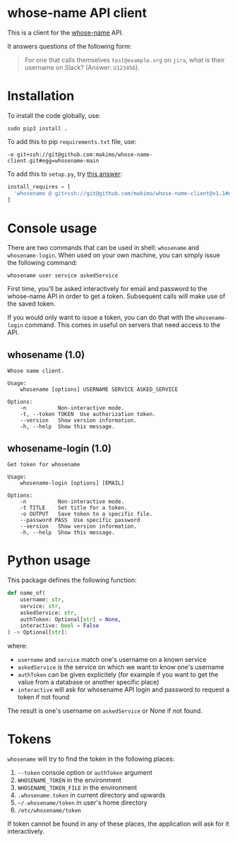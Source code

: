 # whose-name API client

This is a client for the [whose-name](https://github.com/makimo/whose-name) API.

It answers questions of the following form:

> For one that calls themselves `test@example.org` on `jira`, what is their username on Slack? (Answer: `U123456`).

# Installation

To install the code globally, use:

```
sudo pip3 install .
```

To add this to pip `requirements.txt` file, use:

```
-e git+ssh://git@github.com:makimo/whose-name-client.git#egg=whosename-main
```

To add this to `setup.py`, try [this answer](https://stackoverflow.com/questions/32688688/how-to-write-setup-py-to-include-a-git-repository-as-a-dependency):

```python
install_requires = [
  'whosename @ git+ssh://git@github.com/makimo/whose-name-client@v1.1#egg=whosename-main',
]
```



# Console usage

There are two commands that can be used in shell: `whosename` and `whosename-login`. When used on your own machine, you can simply issue the following command:

```
whosename user service askedService
```

First time, you'll be asked interactively for email and password to the whose-name API in order to get a token. Subsequent calls will make use of the saved token.

If you would only want to issue a token, you can do that with the `whosename-login` command. This comes in useful on servers that need access to the API.

## whosename (1.0)

```
Whose name client.

Usage:
    whosename [options] USERNAME SERVICE ASKED_SERVICE

Options:
    -n          Non-interactive mode.
    -t, --token TOKEN  Use authorization token.
    --version   Show version information.
    -h, --help  Show this message.
```

## whosename-login (1.0)

```
Get token for whosename

Usage:
    whosename-login [options] [EMAIL]

Options:
    -n          Non-interactive mode.
    -t TITLE    Set title for a token.
    -o OUTPUT   Save token to a specific file.
    --password PASS  Use specific password
    --version   Show version information.
    -h, --help  Show this message.
```

# Python usage

This package defines the following function:

```python
def name_of(
    username: str, 
    service: str, 
    askedService: str, 
    authToken: Optional[str] = None,
    interactive: bool = False
) -> Optional[str]:
```

where:

- `username` and `service` match one's username on a known service
- `askedService` is the service on which we want to know one's username
- `authToken` can be given explicitely (for example if you want to get the value from a database or another specific place)
- `interactive` will ask for whosename API login and password to request a token if not found

The result is one's username on `askedService` or None if not found.

# Tokens

`whosename` will try to find the token in the following places:

1. `--token` console option or `authToken` argument
2. `WHOSENAME_TOKEN` in the environment
3. `WHOSENAME_TOKEN_FILE` in the environment
4. `.whosename.token` in current directory and upwards
5. `~/.whosename/token` in user's home directory
6. `/etc/whosename/token`

If token cannot be found in any of these places, the application will ask for it interactively.